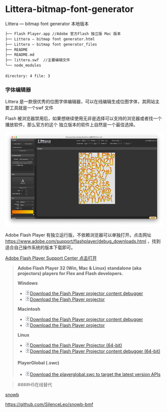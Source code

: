 # Littera-bitmap-font-generator
Littera — bitmap font generator 本地版本

```bash
├── Flash Player.app //Adobe 官方Flash 独立版 Mac 版本
├── Littera — bitmap font generator.html
├── Littera — bitmap font generator_files
├── README
├── README.md
├── littera.swf  //主要编辑文件
└── node_modules

directory: 4 file: 3

```

### 字体编辑器 

Littera 是一款很优秀的位图字体编辑器，可以在线编辑生成位图字体，其网站主要工具就是一个swf 文件

Flash 被浏览器禁用后，如果想继续使用无非是选择可以支持的浏览器或者找一个播放软件，那么官方的这个 独立版本的软件上自然是一个最佳选择。 

![image-20210204125432022](README/image-20210204125432022.png)

Adobe Flash Player 有独立运行版，不依赖浏览器可以单独打开。点击网址 https://www.adobe.com/support/flashplayer/debug_downloads.html ，找到适合自己操作系统的版本下载即可。

[Adobe Flash Player Support Center 点击打开](https://www.adobe.com/support/flashplayer/debug_downloads.html)

> **Adobe Flash Player 32 (Win, Mac & Linux) standalone (aka projectors) players for Flex and Flash developers.**
>
> **Windows**
>
> - [![Download](README/download.gif)Download the Flash Player projector content debugger](https://fpdownload.macromedia.com/pub/flashplayer/updaters/32/flashplayer_32_sa_debug.exe)
> - [![Download](README/download.gif)Download the Flash Player projector](https://fpdownload.macromedia.com/pub/flashplayer/updaters/32/flashplayer_32_sa.exe)
>
> **Macintosh**
>
> - [![Download](README/download.gif)Download the Flash Player projector content debugger](https://fpdownload.macromedia.com/pub/flashplayer/updaters/32/flashplayer_32_sa_debug.dmg)
> - [![Download](README/download.gif)Download the Flash Player projector](https://fpdownload.macromedia.com/pub/flashplayer/updaters/32/flashplayer_32_sa.dmg)
>
> **Linux**
>
> - [![Download](README/download.gif)Download the Flash Player Projector (64-bit)](https://fpdownload.macromedia.com/pub/flashplayer/updaters/32/flash_player_sa_linux.x86_64.tar.gz)
> - [![Download](README/download.gif)Download the Flash Player Projector content debugger (64-bit)](https://fpdownload.macromedia.com/pub/flashplayer/updaters/32/flash_player_sa_linux_debug.x86_64.tar.gz)
>
> #### PlayerGlobal (.swc)
>
> - [![Download](README/download-2415271.gif)Download the playerglobal.swc to target the latest version APIs](https://fpdownload.macromedia.com/get/flashplayer/updaters/32/playerglobal32_0.swc)


> ####H5在线替代  

[snowb](https://snowb.org/)

https://github.com/SilenceLeo/snowb-bmf




